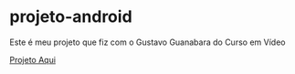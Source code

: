 # projeto-android
Este é meu projeto que fiz com o Gustavo Guanabara do Curso em Vídeo

<a href="https://naokinowtz.github.io/projeto-android/android.html">Projeto Aqui</a>
